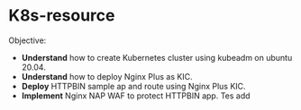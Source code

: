 # K8s-resource
Objective:
- **Understand** how to create Kubernetes cluster using kubeadm on ubuntu 20.04.
- **Understand** how to deploy Nginx Plus as KIC.
- **Deploy** HTTPBIN sample ap and route using Nginx Plus KIC.
- **Implement** Nginx NAP WAF to protect HTTPBIN app.
Tes add